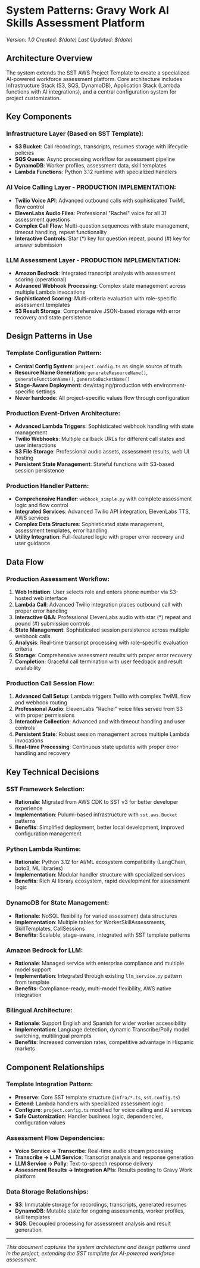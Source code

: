 # System Patterns: Gravy Work AI Skills Assessment Platform
*Version: 1.0*
*Created: $(date)*
*Last Updated: $(date)*

## Architecture Overview
The system extends the SST AWS Project Template to create a specialized AI-powered workforce assessment platform. Core architecture includes Infrastructure Stack (S3, SQS, DynamoDB), Application Stack (Lambda functions with AI integrations), and a central configuration system for project customization.

## Key Components

### Infrastructure Layer (Based on SST Template):
- **S3 Bucket**: Call recordings, transcripts, resumes storage with lifecycle policies
- **SQS Queue**: Async processing workflow for assessment pipeline  
- **DynamoDB**: Worker profiles, assessment data, skill templates
- **Lambda Functions**: Python 3.12 runtime with specialized handlers

### AI Voice Calling Layer - PRODUCTION IMPLEMENTATION:
- **Twilio Voice API**: Advanced outbound calls with sophisticated TwiML flow control
- **ElevenLabs Audio Files**: Professional "Rachel" voice for all 31 assessment questions
- **Complex Call Flow**: Multi-question sequences with state management, timeout handling, repeat functionality
- **Interactive Controls**: Star (*) key for question repeat, pound (#) key for answer submission

### LLM Assessment Layer - PRODUCTION IMPLEMENTATION:
- **Amazon Bedrock**: Integrated transcript analysis with assessment scoring (operational)
- **Advanced Webhook Processing**: Complex state management across multiple Lambda invocations
- **Sophisticated Scoring**: Multi-criteria evaluation with role-specific assessment templates
- **S3 Result Storage**: Comprehensive JSON-based storage with error recovery and state persistence

## Design Patterns in Use

### Template Configuration Pattern:
- **Central Config System**: `project.config.ts` as single source of truth
- **Resource Name Generation**: `generateResourceName()`, `generateFunctionName()`, `generateBucketName()`
- **Stage-Aware Deployment**: dev/staging/production with environment-specific settings
- **Never hardcode**: All project-specific values flow through configuration

### Production Event-Driven Architecture:
- **Advanced Lambda Triggers**: Sophisticated webhook handling with state management
- **Twilio Webhooks**: Multiple callback URLs for different call states and user interactions
- **S3 File Storage**: Professional audio assets, assessment results, web UI hosting
- **Persistent State Management**: Stateful functions with S3-based session persistence

### Production Handler Pattern:
- **Comprehensive Handler**: `webhook_simple.py` with complete assessment logic and flow control
- **Integrated Services**: Advanced Twilio API integration, ElevenLabs TTS, AWS services
- **Complex Data Structures**: Sophisticated state management, assessment templates, error handling
- **Utility Integration**: Full-featured logic with proper error recovery and user guidance

## Data Flow

### Production Assessment Workflow:
1. **Web Initiation**: User selects role and enters phone number via S3-hosted web interface
2. **Lambda Call**: Advanced Twilio integration places outbound call with proper error handling
3. **Interactive Q&A**: Professional ElevenLabs audio with star (*) repeat and pound (#) submission controls
4. **State Management**: Sophisticated session persistence across multiple webhook calls
5. **Analysis**: Real-time transcript processing with role-specific evaluation criteria
6. **Storage**: Comprehensive assessment results with proper error recovery
7. **Completion**: Graceful call termination with user feedback and result availability

### Production Call Session Flow:
1. **Advanced Call Setup**: Lambda triggers Twilio with complex TwiML flow and webhook routing
2. **Professional Audio**: ElevenLabs "Rachel" voice files served from S3 with proper permissions
3. **Interactive Collection**: Advanced <Record> and <Gather> with timeout handling and user controls
4. **Persistent State**: Robust session management across multiple Lambda invocations
5. **Real-time Processing**: Continuous state updates with proper error handling and recovery

## Key Technical Decisions

### SST Framework Selection:
- **Rationale**: Migrated from AWS CDK to SST v3 for better developer experience
- **Implementation**: Pulumi-based infrastructure with `sst.aws.Bucket` patterns
- **Benefits**: Simplified deployment, better local development, improved configuration management

### Python Lambda Runtime:
- **Rationale**: Python 3.12 for AI/ML ecosystem compatibility (LangChain, boto3, ML libraries)
- **Implementation**: Modular handler structure with specialized services
- **Benefits**: Rich AI library ecosystem, rapid development for assessment logic

### DynamoDB for State Management:
- **Rationale**: NoSQL flexibility for varied assessment data structures
- **Implementation**: Multiple tables for WorkerSkillAssessments, SkillTemplates, CallSessions
- **Benefits**: Scalable, stage-aware, integrated with SST template patterns

### Amazon Bedrock for LLM:
- **Rationale**: Managed service with enterprise compliance and multiple model support
- **Implementation**: Integrated through existing `llm_service.py` pattern from template
- **Benefits**: Compliance-ready, multi-model flexibility, AWS native integration

### Bilingual Architecture:
- **Rationale**: Support English and Spanish for wider worker accessibility
- **Implementation**: Language detection, dynamic Transcribe/Polly model switching, multilingual prompts
- **Benefits**: Increased conversion rates, competitive advantage in Hispanic markets

## Component Relationships

### Template Integration Pattern:
- **Preserve**: Core SST template structure (`infra/*.ts`, `sst.config.ts`)
- **Extend**: Lambda handlers with specialized assessment logic
- **Configure**: `project.config.ts` modified for voice calling and AI services
- **Safe Customization**: Handler business logic, dependencies, configuration values

### Assessment Flow Dependencies:
- **Voice Service → Transcribe**: Real-time audio stream processing
- **Transcribe → LLM Service**: Transcript analysis and response generation  
- **LLM Service → Polly**: Text-to-speech response delivery
- **Assessment Results → Integration APIs**: Results posting to Gravy Work platform

### Data Storage Relationships:
- **S3**: Immutable storage for recordings, transcripts, generated resumes
- **DynamoDB**: Mutable state for ongoing assessments, worker profiles, skill templates
- **SQS**: Decoupled processing for assessment analysis and result generation

---

*This document captures the system architecture and design patterns used in the project, extending the SST template for AI-powered workforce assessment.*
